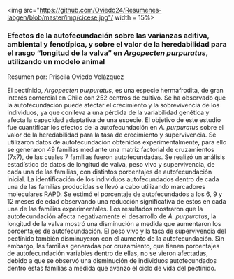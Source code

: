 
<img src="https://github.com/Oviedo24/Resumenes-labgen/blob/master/img/cicese.jpg"/ width = 15%>

### Efectos de la autofecundación sobre las varianzas aditiva, ambiental y fenotípica, y sobre el valor de la heredabilidad para el rasgo “longitud de la valva” en *Argopecten purpuratus*, utilizando un modelo animal 

Resumen por: Priscila Oviedo Velázquez

El pectínido, *Argopecten purpuratus*, es una especie hermafrodita, de gran interés comercial en Chile con 252 centros de cultivo. Se ha observado que la autofecundación puede afectar el crecimiento y la sobrevivencia de los individuos, ya que conlleva a una pérdida de la variabilidad genética y afecta la capacidad adaptativa de una especie. 
El objetivo de este estudio fue cuantificar los efectos de la autofecundación en *A. purpuratus* sobre el valor de la heredabilidad para la tasa de crecimiento y supervivencia. Se utilizaron datos de autofecundación obtenidos experimentalmente, para ello se generaron 49 familias mediante una matriz factorial de cruzamientos (7x7), de las cuales 7 familias fueron autofecundadas. Se realizó un análisis estadístico de datos de longitud de valva, peso vivo y supervivencia, de cada una de las familias, con distintos porcentajes de autofecundación inicial. La identificación de los individuos autofecundados dentro de cada una de las familias producidas se llevó a cabo utilizando marcadores moleculares RAPD. Se estimó el porcentaje de autofecundados a los 6, 9 y 12 meses de edad observando una reducción significativa de estos en cada una de las familias experimentales.
Los resultados mostraron que la autofecundación afecta negativamente el desarrollo de *A. purpuratus*, la longitud de la valva mostró una disminución a medida que aumentaron los porcentajes de autofecundación. El peso vivo y la tasa de supervivencia del pectínido también disminuyeron con el aumento de la autofecundación.
Sin embargo, las familias generadas por cruzamiento, que tienen porcentajes de autofecundación variables dentro de ellas, no se vieron afectadas, debido a que se observó una disminución de individuos autofecundados dentro estas familias a medida que avanzó el ciclo de vida del pectínido.  
